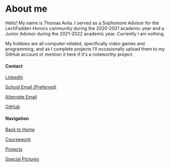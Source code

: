 # About me

Hello! My name is Thomas Avila. I served as a Sophomore Advisor for the LechFadden Honors community during the 2020-2021 academic year and a Junior Advisor during the 2021-2022 academic year. Currently I am nothing.

My hobbies are all computer-related, specifically video games and programming, and as I complete projects I'll occasionally upload them to my GitHub account or mention it here if it's a noteworthy project.

#### Contact
[LinkedIn](https://www.linkedin.com/in/thomavila/)

[School Email (Preferred)](mailto:thomavila@tamu.edu)

[Alternate Email](mailto:taavila320@gmail.edu)

[GitHub](https://github.com/submindraikou)

#### Navigation
[Back to Home](/ePortfolio)

[Coursework](/ePortfolio/Academics)

[Projects](/ePortfolio/Projects)

[Special Pictures](/ePortfolio/CoolPictures)
